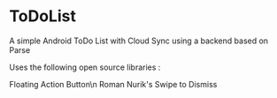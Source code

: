 ToDoList
========

A simple Android ToDo List with Cloud Sync using a backend based on Parse

Uses the following open source libraries : 

Floating Action Button\n
Roman Nurik's Swipe to Dismiss
